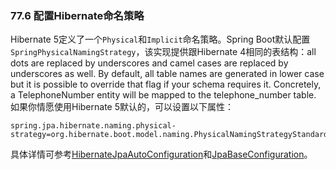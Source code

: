 ### 77.6 配置Hibernate命名策略

Hibernate 5定义了一个`Physical`和`Implicit`命名策略。Spring Boot默认配置`SpringPhysicalNamingStrategy`，该实现提供跟Hibernate 4相同的表结构：all dots are replaced by underscores and camel cases are replaced by underscores as well. By default, all table names are generated in lower case but it is possible to override that flag if your schema requires it.
Concretely, a TelephoneNumber entity will be mapped to the telephone_number table.
如果你情愿使用Hibernate 5默认的，可以设置以下属性：
```properties
spring.jpa.hibernate.naming.physical-strategy=org.hibernate.boot.model.naming.PhysicalNamingStrategyStandardImpl
```
具体详情可参考[HibernateJpaAutoConfiguration](https://github.com/spring-projects/spring-boot/tree/v2.0.0.M5/spring-boot-autoconfigure/src/main/java/org/springframework/boot/autoconfigure/orm/jpa/HibernateJpaAutoConfiguration.java)和[JpaBaseConfiguration](https://github.com/spring-projects/spring-boot/tree/v2.0.0.M5/spring-boot-autoconfigure/src/main/java/org/springframework/boot/autoconfigure/orm/jpa/JpaBaseConfiguration.java)。